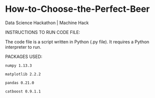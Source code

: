 # How-to-Choose-the-Perfect-Beer
Data Science Hackathon | Machine Hack

INSTRUCTIONS TO RUN CODE FILE:

  The code file is a script written in Python (.py file). It requires a Python interpreter to run.

  PACKAGES USED:

    numpy 1.13.3

    matplotlib 2.2.2

    pandas 0.21.0

    catboost 0.9.1.1
